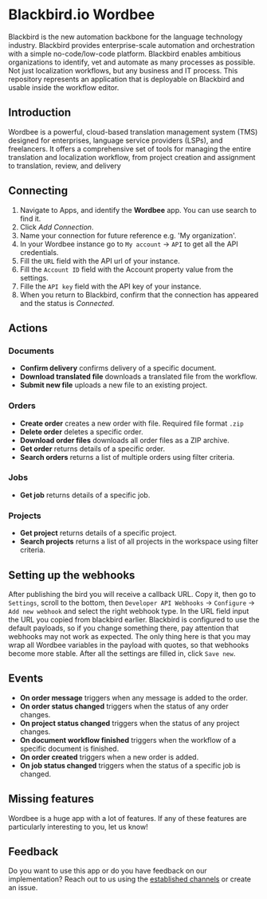 
# Blackbird.io Wordbee

Blackbird is the new automation backbone for the language technology industry. Blackbird provides enterprise-scale automation and orchestration with a simple no-code/low-code platform. Blackbird enables ambitious organizations to identify, vet and automate as many processes as possible. Not just localization workflows, but any business and IT process. This repository represents an application that is deployable on Blackbird and usable inside the workflow editor.

## Introduction

<!-- begin docs -->

Wordbee is a powerful, cloud-based translation management system (TMS) designed for enterprises, language service providers (LSPs), and freelancers. It offers a comprehensive set of tools for managing the entire translation and localization workflow, from project creation and assignment to translation, review, and delivery

## Connecting

1.  Navigate to Apps, and identify the **Wordbee** app. You can use search to find it.
2.  Click _Add Connection_.
3.  Name your connection for future reference e.g. 'My organization'.
4. In your Wordbee instance go to `My account` -> `API` to get all the API credentials.
5.  Fill the `URL` field with the API url of your instance.
6. Fill the `Account ID` field with the Account property value from the settings.
7. Fille the `API key` field with the API key of your instance.
8.  When you return to Blackbird, confirm that the connection has appeared and the status is _Connected_.

## Actions

### Documents 

-   **Confirm delivery** confirms delivery of a specific document.
-   **Download translated file** downloads a translated file from the workflow.
-   **Submit new file** uploads a new file to an existing project.

### Orders

-   **Create order** creates a new order with file. Required file format `.zip`
-   **Delete order** deletes a specific order.
-   **Download order files** downloads all order files as a ZIP archive.
-   **Get order** returns details of a specific order.
-   **Search orders** returns a list of multiple orders using filter criteria.

### Jobs

-   **Get job** returns details of a specific job.

### Projects

-   **Get project** returns details of a specific project.
-   **Search projects** returns a list of all projects in the workspace using filter criteria.

## Setting up the webhooks

After publishing the bird you will receive a callback URL. Copy it, then go to `Settings`,  scroll to the bottom, then `Developer API Webhooks` -> `Configure` -> `Add new webhook` and select the right webhook type. In the URL field input the URL you copied from blackbird earlier. Blackbird is configured to use the default payloads, so if you change something there, pay attention that webhooks may not work as expected. The only thing here is that you may wrap all Wordbee variables in the payload with quotes, so that webhooks become more stable. After all the settings are filled in, click `Save new`.

## Events

-   **On order message** triggers when any message is added to the order.
-   **On order status changed** triggers when the status of any order changes.
-   **On project status changed** triggers when the status of any project changes.
-   **On document workflow finished** triggers when the workflow of a specific document is finished.
-   **On order created** triggers when a new order is added.
-   **On job status changed** triggers when the status of a specific job is changed.

## Missing features

Wordbee is a huge app with a lot of features. If any of these features are particularly interesting to you, let us know!

## Feedback

Do you want to use this app or do you have feedback on our implementation? Reach out to us using the [established channels](https://www.blackbird.io/) or create an issue.

<!-- end docs -->
